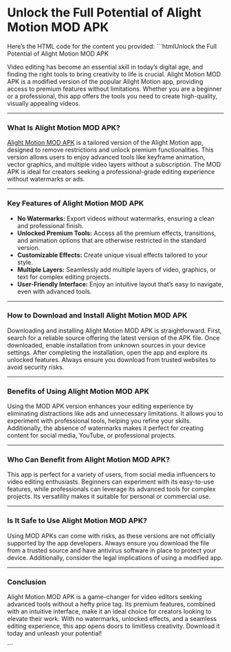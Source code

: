 # Unlock the Full Potential of Alight Motion MOD APK

Here’s the HTML code for the content you provided: \`\`\`htmlUnlock the Full Potential of Alight Motion MOD APK

Video editing has become an essential skill in today’s digital age, and finding the right tools to bring creativity to life is crucial. Alight Motion MOD APK is a modified version of the popular Alight Motion app, providing access to premium features without limitations. Whether you are a beginner or a professional, this app offers the tools you need to create high-quality, visually appealing videos.

***

### What Is Alight Motion MOD APK?

[Alight Motion MOD APK](https://alightmotionapkes.com/) is a tailored version of the Alight Motion app, designed to remove restrictions and unlock premium functionalities. This version allows users to enjoy advanced tools like keyframe animation, vector graphics, and multiple video layers without a subscription. The MOD APK is ideal for creators seeking a professional-grade editing experience without watermarks or ads.

***

### Key Features of Alight Motion MOD APK

* **No Watermarks:** Export videos without watermarks, ensuring a clean and professional finish.
* **Unlocked Premium Tools:** Access all the premium effects, transitions, and animation options that are otherwise restricted in the standard version.
* **Customizable Effects:** Create unique visual effects tailored to your style.
* **Multiple Layers:** Seamlessly add multiple layers of video, graphics, or text for complex editing projects.
* **User-Friendly Interface:** Enjoy an intuitive layout that’s easy to navigate, even with advanced tools.

***

### How to Download and Install Alight Motion MOD APK

Downloading and installing Alight Motion MOD APK is straightforward. First, search for a reliable source offering the latest version of the APK file. Once downloaded, enable installation from unknown sources in your device settings. After completing the installation, open the app and explore its unlocked features. Always ensure you download from trusted websites to avoid security risks.

***

### Benefits of Using Alight Motion MOD APK

Using the MOD APK version enhances your editing experience by eliminating distractions like ads and unnecessary limitations. It allows you to experiment with professional tools, helping you refine your skills. Additionally, the absence of watermarks makes it perfect for creating content for social media, YouTube, or professional projects.

***

### Who Can Benefit from Alight Motion MOD APK?

This app is perfect for a variety of users, from social media influencers to video editing enthusiasts. Beginners can experiment with its easy-to-use features, while professionals can leverage its advanced tools for complex projects. Its versatility makes it suitable for personal or commercial use.

***

### Is It Safe to Use Alight Motion MOD APK?

Using MOD APKs can come with risks, as these versions are not officially supported by the app developers. Always ensure you download the file from a trusted source and have antivirus software in place to protect your device. Additionally, consider the legal implications of using a modified app.

***

### Conclusion

Alight Motion MOD APK is a game-changer for video editors seeking advanced tools without a hefty price tag. Its premium features, combined with an intuitive interface, make it an ideal choice for creators looking to elevate their work. With no watermarks, unlocked effects, and a seamless editing experience, this app opens doors to limitless creativity. Download it today and unleash your potential!

\`\`\`
